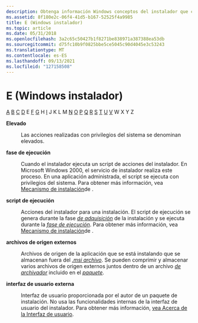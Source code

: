 ```yaml
---
description: Obtenga información Windows conceptos del instalador que comienzan con la letra E, como el archivo de código fuente externo y con privilegios elevados.
ms.assetid: 8f180e2c-06f4-41d5-b167-52525f4a9985
title: E (Windows instalador)
ms.topic: article
ms.date: 05/31/2018
ms.openlocfilehash: 3a2c65c50427b1f8271be838971a387388ea53db
ms.sourcegitcommit: d75fc10b9f0825bbe5ce5045c90d4045e3c53243
ms.translationtype: MT
ms.contentlocale: es-ES
ms.lasthandoff: 09/13/2021
ms.locfileid: "127158508"
---
```

# <a name="e-windows-installer"></a>E (Windows instalador)

[A](a-gly.md) [B](b-gly.md) [C](c-gly.md) [D](d-gly.md) E [F](f-gly.md) [G](g-gly.md) H [I](i-gly.md) J K L M [N](m-gly.md) [O](o-gly.md) [P](p-gly.md) [Q](q-gly.md) [R](r-gly.md) [S](s-gly.md) [T](t-gly.md) [U](u-gly.md) [V](v-gly.md) W X Y Z

<dl> <dt>

<span id="_msi_elevated_gly"></span><span id="_MSI_ELEVATED_GLY"></span>**Elevado**
</dt> <dd>

Las acciones realizadas con privilegios del sistema se denominan elevados.

</dd> <dt>

<span id="_msi_execution_phase_gly"></span><span id="_MSI_EXECUTION_PHASE_GLY"></span>**fase de ejecución**
</dt> <dd>

Cuando el instalador ejecuta un script de acciones del instalador. En Microsoft Windows 2000, el servicio de instalador realiza este proceso. En una aplicación administrada, el script se ejecuta con privilegios del sistema. Para obtener más información, vea [Mecanismo de instalación](installation-mechanism.md)de .

</dd> <dt>

<span id="_msi_execution_script_gly"></span><span id="_MSI_EXECUTION_SCRIPT_GLY"></span>**script de ejecución**
</dt> <dd>

Acciones del instalador para una instalación. El script de ejecución se genera durante la fase [*de adquisición*](a-gly.md) de la instalación y se ejecuta durante la [*fase de ejecución*](/windows). Para obtener más información, vea [Mecanismo de instalación](installation-mechanism.md)de .

</dd> <dt>

<span id="_msi_external_source_files_gly"></span><span id="_MSI_EXTERNAL_SOURCE_FILES_GLY"></span>**archivos de origen externos**
</dt> <dd>

Archivos de origen de la aplicación que se está instalando que se almacenan fuera del [*.msi archivo*](m-gly.md). Se pueden comprimir y almacenar varios archivos de origen externos juntos dentro de un archivo [*de archivador*](c-gly.md) incluido en el [*paquete*](p-gly.md).

</dd> <dt>

<span id="_msi_external_user_interface_gly"></span><span id="_MSI_EXTERNAL_USER_INTERFACE_GLY"></span>**interfaz de usuario externa**
</dt> <dd>

Interfaz de usuario proporcionada por el autor de un paquete de instalación. No usa las funcionalidades internas de la interfaz de usuario del instalador. Para obtener más información, [vea Acerca de la Interfaz de usuario](about-the-user-interface.md).

</dd> </dl>

 

 
